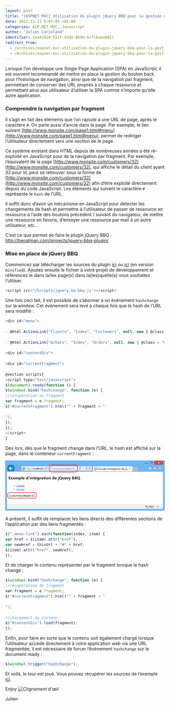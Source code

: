 ```yaml
---
layout: post
title: "[ASPNET MVC] Utilisation du plugin jQuery BBQ pour la gestion du bouton back et la navigation par fragment dans une SPA"
date: 2012-12-21 9:07:05 +01:00
categories: ASP.NET MVC, Javascript
author: "Julien Corioland"
identifier: 14a43d10-551f-4342-8b4b-bcfc6aea0011
redirect_from:
  - /archives/aspnet-mvc-utilisation-du-plugin-jquery-bbq-pour-la-gestion-du-bouton-back-et-la-navigation-par-fragment-dans-une-spa
  - /Archives/aspnet-mvc-utilisation-du-plugin-jquery-bbq-pour-la-gestion-du-bouton-back-et-la-navigation-par-fragment-dans-une-spa
---
```


Lorsque l’on développe une Single Page Application (SPA) en JavaScript, il est souvent recommandé de mettre en place la gestion du bouton back pour l’historique de navigation, ainsi que de la navigation par fragment, permettant de conserver des URL propres à chaque ressource et permettant ainsi aux utilisateur d’utiliser la SPA comme n’importe qu’elle autre application.

### Comprendre la navigation par fragment

Il s’agit en fait des éléments que l’on rajoute à une URL de page, après le caractère `#`. On parle aussi d’ancre dans la page. Par exemple, le lien suivant [http://www.monsite.com/page1.html#menu](http://www.monsite.com/page1.html#menu), permet de rediriger l’utilisateur directement vers une section de le page.

Ce système existant dans HTML depuis de nombreuses années a été ré-exploité en JavaScript pour de la navigation par fragment. Par exemple, l’équivalent de la page [http://www.monsite.com/customers/32](http://www.monsite.com/customers/32), qui affiche le détail du client ayant 32 pour id, peut se retrouver sous la forme de [http://www.monsite.com/customers/32](http://www.monsite.com/customers/32) afin d’être exploité directement depuis du code JavaScript. Les éléments qui suivent le caractère `#` représente le `hash` de l’URL.

Il suffit donc d’avoir un mécanisme en JavaScript pour détecter les changements de hash et permettre à l’utilisateur de passer de ressource en ressource à l’aide des boutons précédent / suivant du navigateur, de mettre une ressource en favoris, d’envoyer une ressource par mail à un autre utilisateur, etc…

C’est ce que permet de faire le plugin jQuery BBQ : <a title="http://benalman.com/projects/jquery-bbq-plugin/" href="http://benalman.com/projects/jquery-bbq-plugin/">http://benalman.com/projects/jquery-bbq-plugin/</a>

### Mise en place de jQuery BBQ

Commencez par télécharger les sources du plugin [ici](http://github.com/cowboy/jquery-bbq/raw/v1.2.1/jquery.ba-bbq.js) ou [ici](http://github.com/cowboy/jquery-bbq/raw/v1.2.1/jquery.ba-bbq.js) (en version `minified`). Ajoutez ensuite le fichier à votre projet de développement et référencez le dans la/les page(s) dans la(les)quelle(s) vous souhaitez l’utiliser.

```js
<script src="/Scripts/jquery.ba-bbq.js"></script>
```
Une fois ceci fait, il est possible de s’abonner à un événement `hashchange` sur la window. Cet événement sera levé à chaque fois que le hash de l’URL sera modifié :

```js
<div id="menu">

- @Html.ActionLink("Clients", "Index", "Customers", null, new { @class = "menu-link" })

- @Html.ActionLink("Achats", "Index", "Orders", null, new { @class = "menu-link" })

<div id="contentDiv">

<div id="currentFragment">

@section scripts{
<script type="text/javascript">
$(document).ready(function () {
$(window).bind("hashchange", function (e) {
//récupération du fragment
var fragment = e.fragment;
$("#currentFragment").html("" + fragment + "

");
});
});
</script>
}
```
Dès lors, dès que le fragment change dans l’URL, le hash est affiché sur la page, dans le conteneur `currentFragment` :

![image](/images/aspnet-mvc-utilisation-du-plugin-jquery-bbq-pour-la-gestion-du-bouton-back-et-la-navigation-par-fragment-dans-une-spa/image_31DEB6F2.png)

A présent, il suffit de remplacer les liens directs des différentes sections de l’application par des liens fragmentés :

```js
$(".menu-link").each(function(index, item) {
var href = $(item).attr("href");
var newHref = thisUrl + "#" + href;
$(item).attr("href", newHref);
});
```
Et de charger le contenu représenter par le fragment lorsque le hash change :

```js
$(window).bind("hashchange", function (e) {
//récupération du fragment
var fragment = e.fragment;
$("#currentFragment").html("" + fragment + "

");

//chargement du contenu
$("#contentDiv").load(fragment);
});
```
Enfin, pour faire en sorte que le contenu soit également chargé lorsque l’utilisateur accède directement à votre application web via une URL fragmentée, il est nécessaire de forcer l’évènement `hashchange` sur le document ready :

```js
$(window).trigger("hashchange");
```
Et voilà, le tour est joué. Vous pouvez récupérer les sources de l’exemple [ici](http://juliencorioland.blob.core.windows.net/publicfiles/SampleOutputCacheProvider.zip).

Enjoy <img class="wlEmoticon wlEmoticon-winkingsmile" style="border-top-style: none; border-left-style: none; border-bottom-style: none; border-right-style: none" alt="Clignement d'œil" src="https://juliencorioland.blob.core.windows.net/medias/wlEmoticon-winkingsmile_07AF090A.png">

Julien

